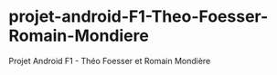 # projet-android-F1-Theo-Foesser-Romain-Mondiere
Projet Android F1 - Théo Foesser et Romain Mondière
